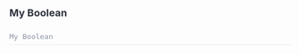 <div class="attributesKit">
    <div style="padding-bottom:10px;">
        <h1 style="font-family:&#x27;Source Sans Pro&#x27;, -apple-system, Helvetica, sans-serif;font-size:18px;color:#30343F;">My Boolean</h1></div>
    <div style="height:auto;width:100%;display:flex;flex-direction:column;flex-wrap:no-wrap;justify-content:flex-start;align-items:flex-start;">
        <div style="width:100%;height:auto;display:flex;flex-direction:row;flex-wrap:no-wrap;justify-content:flex-start;align-items:stretch;position:relative;border-bottom:1px solid #E8EBEE;padding-bottom:8px;padding-left:0px;padding-top:4px;">
            <div style="width:100%;font-family:&#x27;Source Code Pro&#x27;, monospace;font-weight:regular;font-size:13px;color:#8A93A3;line-height:13px;">My Boolean</div>
        </div>
    </div>
</div>
